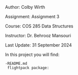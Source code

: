 Author: Colby Wirth

Assignment: Assignment 3

Course: COS 285 Data Structures

Instructor: Dr. Behrooz Mansouri

Last Update: 31 September 2024

In this project you will find: 
    
    -README.md
     flightpack package:
     
